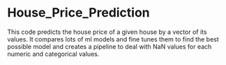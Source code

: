 # House_Price_Prediction
This code predicts the house price of a given house by a vector of its values. It compares lots of ml models and fine tunes them to find the best possible model and creates a pipeline to deal with NaN values for each numeric and categorical values.
